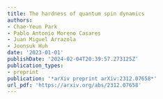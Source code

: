 ```yaml
---
title: The hardness of quantum spin dynamics
authors:
- Chae-Yeun Park
- Pablo Antonio Moreno Casares
- Juan Miguel Arrazola
- Joonsuk Huh
date: '2023-01-01'
publishDate: '2024-02-04T20:39:57.273125Z'
publication_types:
- preprint
publication: '*arXiv preprint arXiv:2312.07658*'
url_pdf: 'https://arxiv.org/abs/2312.07658'
---
```

